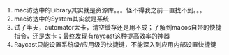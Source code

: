 1. mac访达中的Library其实就是资源库。。。怪不得我之前一直找不到。。。
2. mac访达中的System其实就是系统
3. 试了半天，automator太卡，清空缓存还是用不成；了解到macos自带的快捷指令，还是太卡；最终发现有raycast这种提高效率的神器
4. Raycast只能设置系统级/应用级的快捷键，不能深入到应用内部设置快捷键